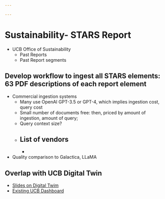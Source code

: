 ```yaml
---

---
```

# Sustainability- STARS Report
- UCB Office of Sustainability
    - Past Reports
    - Past Report segments
## Develop workflow to ingest all STARS elements: 63 PDF descriptions of each report element
- Commercial ingestion systems
    - Many use OpenAI GPT-3.5 or GPT-4, which implies ingestion cost, query cost
    - Small number of documents free: then, priced by amount of ingestion, amount of query; 
    - Query context size? 
    - List of vendors
        - 
        -
- Quality comparison to Galactica, LLaMA
## Overlap with UCB Digital Twin
- [Slides on Digital Twim](https://docs.google.com/presentation/d/193zVHcZdCCnJp2MxLKuCPW9lqlPF5LwO/edit#slide=id.p1)
- [Existing UCB Dashboard]()


